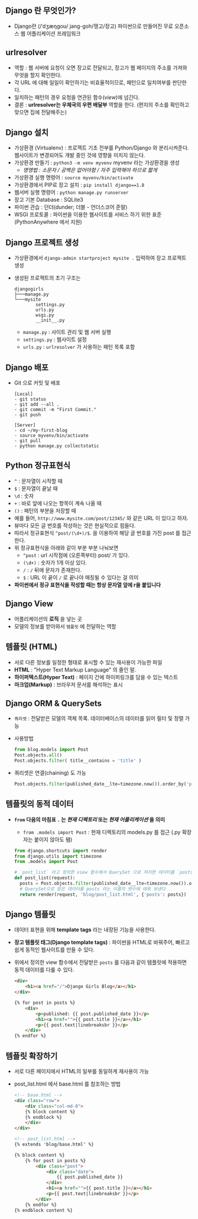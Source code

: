 

## Django 란 무엇인가?
- Django란 (/ˈdʒæŋɡoʊ/ jang-goh/쟁고/장고) 파이썬으로 만들어진 무료 오픈소스 웹 어플리케이션 프레임워크

## urlresolver
- 역할 : 웹 서버에 요청이 오면 장고로 전달되고, 장고가 웹 페이지의 주소를 가져와 무엇을 할지 확인한다.
- 각 URL 에 대해 일일이 확인하기는 비효율적이므로, 패턴으로 일치여부를 판단한다.
- 일치하는 패턴의 경우 요청을 연관된 함수(*view*)에 넘긴다.
- 결론 : **urlresolver는 우체국의 우편 배달부** 역할을 한다. (편지의 주소를 확인하고 맞으면 집에 전달해주는)

## Django 설치
- 가상환경 (Virtualenv) : 프로젝트 기초 전부를 Python/Django 와 분리시켜준다. 웹사이트가 변경되어도 개발 중인 것에 영향을 미치지 않는다.
- 가상환경 만들기 : `python3 -m venv myvenv` myvenv 라는 가상환경을 생성
  - *명명법 : 소문자 / 공백은 없어야함 / 자주 입력해야 하므로 짧게*
- 가상환경 실행 명령어 : `source myvenv/bin/activate`
- 가상환경에서 PIP로 장고 설치 : `pip install django==1.8`
- 웹서버 실행 명령어 : `python manage.py runserver`
- 장고 기본 Database : SQLite3
- 파이썬 관습 : 던더(dunder; 더블 - 언더스코어 준말)
- WSGI 프로토콜 : 파이썬을 이용한 웹사이트를 서비스 하기 위한 표준 (PythonAnywhere 에서 지원)

## Django 프로젝트 생성
- 가상환경에서 `django-admin startproject mysite .` 입력하여 장고 프로젝트 생성
- 생성된 프로젝트의 초기 구조는

  ``` text
  djangogirls
  ├───manage.py
  └───mysite
          settings.py
          urls.py
          wsgi.py
          __init__.py
  ```

  - `manage.py` : 사이트 관리 및 웹 서버 실행
  - `settings.py` : 웹사이트 설정
  - `urls.py` : `urlresolver` 가 사용하는 패턴 목록 포함

## Django 배포
- Git 으로 커밋 및 배포

  ``` text
  [Local]
  - git status
  - git add --all .
  - git commit -m "First Commit."
  - git push

  [Server]
  - cd ~/my-first-blog
  - source myvenv/bin/activate
  - git pull
  - python manage.py collectstatic
  ```

## Python 정규표현식
- `^` : 문자열이 시작할 때
- `$` : 문자열이 끝날 때
- `\d` : 숫자
- `+` : 바로 앞에 나오는 항목이 계속 나올 때
- `()` : 패턴의 부분을 저장할 때
- 예를 들어, `http://www.mysite.com/post/12345/` 와 같은 URL 이 있다고 하자.
- 뷰마다 모든 글 번호를 작성하는 것은 현실적으로 힘들다.
- 따라서 정규표현식 `^post/(\d+)/$`. 을 이용하여 해당 글 번호를 가진 post 를 접근한다.
- 위 정규표현식을 아래와 같이 부분 부분 나눠보면
  - `^post` : url 시작점에 (오른쪽부터) post/ 가 있다.
  - `(\d+)` : 숫자가 1개 이상 있다.
  - `/` : `/` 뒤에 문자가 존재한다.
  - `$` : URL 이 끝이 `/` 로 끝나야 매칭될 수 있다는 걸 의미
- **파이썬에서 정규 표현식을 작성할 때는 항상 문자열 앞에 r을 붙입니다**

## Django View
- 어플리케이션의 **로직** 을 넣는 곳
- 모델의 정보를 받아와서 `템플릿` 에 전달하는 역할

## 템플릿 (HTML)
- 서로 다른 정보를 일정한 형태로 표시할 수 있는 재사용이 가능한 파일
- **HTML** : "Hyper Text Markup Language" 의 줄인 말.
- **하이퍼텍스트(Hyper Text)** : 페이지 간에 하이퍼링크를 담을 수 있는 텍스트
- **마크업(Markup)** : 브라우저 문서를 해석하는 표시

## Django ORM & QuerySets
- `쿼리셋` : 전달받은 모델의 객체 목록. 데이터베이스의 데이터를 읽어 필터 및 정렬 가능
- 사용방법

  ``` python
  from blog.models import Post
  Post.objects.all()
  Post.objects.filter( title__contains = 'title' )
  ```

- 쿼리셋은 연결(chaining) 도 가능

  ``` python
  Post.objects.filter(published_date__lte=timezone.now()).order_by('published_date')
  ```

## 템플릿의 동적 데이터
- **`from` 다음의 마침표 `.` 는 *현재 디렉토리* 또는 *현재 어플리케이션* 을 의미**
  - `from .models import Post` : 현재 디렉토리의 models.py 를 접근 (.py 확장자는 붙이지 않아도 됌)

  ```python
  from django.shortcuts import render
  from django.utils import timezone
  from .models import Post

  # `post_list` 라고 정의한 view 함수에서 QuerySet 으로 처리한 데이터를 `posts` 라는 변수로 받는다.
  def post_list(request):
    posts = Post.objects.filter(published_date__lte=timezone.now()).order_by('published_date')
    # QuerySet으로 받은 데이터를 posts 라는 이름의 변수에 태워 보낸다
    return render(request, 'blog/post_list.html', {'posts': posts})
  ```

## Django 템플릿
- 데이터 표현을 위해 **template tags** 라는 내장된 기능을 사용한다.
- **장고 템플릿 태그(Django template tags)** : 파이썬을 HTML로 바꿔주어, 빠르고 쉽게 동적인 웹사이트를 만들 수 있다.
- 위에서 정의한 view 함수에서 전달받은 `posts` 를 다음과 같이 템플릿에 적용하면 동적 데이터를 다룰 수 있다.

  ``` html
  <div>
      <h1><a href="/">Django Girls Blog</a></h1>
  </div>

  {% for post in posts %}
      <div>
          <p>published: {{ post.published_date }}</p>
          <h1><a href="">{{ post.title }}</a></h1>
          <p>{{ post.text|linebreaksbr }}</p>
      </div>
  {% endfor %}
  ```

## 템플릿 확장하기
- 서로 다른 페이지에서 HTML의 일부를 동일하게 재사용이 가능
- post_list.html 에서 base.html 를 참조하는 방법

  ``` html
  <!-- base.html -->
  <div class="row">
      <div class="col-md-8">
      {% block content %}
      {% endblock %}
      </div>
  </div>

  <!-- post_list.html -->
  {% extends 'blog/base.html' %}

  {% block content %}
      {% for post in posts %}
          <div class="post">
              <div class="date">
                  {{ post.published_date }}
              </div>
              <h1><a href="">{{ post.title }}</a></h1>
              <p>{{ post.text|linebreaksbr }}</p>
          </div>
      {% endfor %}
  {% endblock content %}
  ```
